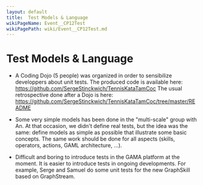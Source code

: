 ```yaml
---
layout: default
title:  Test Models & Language
wikiPageName: Event__CP12Test
wikiPagePath: wiki/Event__CP12Test.md
---
```


# Test Models & Language

  * A Coding Dojo (5 people) was organized in order to sensibilize developpers about unit tests.
The produced code is available here: https://github.com/SergeStinckwich/TennisKataTamCoc
The usual retrospective done after a Dojo is here: https://github.com/SergeStinckwich/TennisKataTamCoc/tree/master/README

  * Some very simple models has been done in the "multi-scale" group with An. At that occasion, we didn't define real tests, but the idea was the same: define models as simple as possible that illustrate some basic concepts. The same work should be done for all aspects (skills, operators, actions, GAML architecture, ...).

  * Difficult and boring to introduce tests in the GAMA platform at the moment. It is easier to introduce tests in ongoing developments. For example, Serge and Samuel do some unit tests for the new GraphSkill based on GraphStream.
